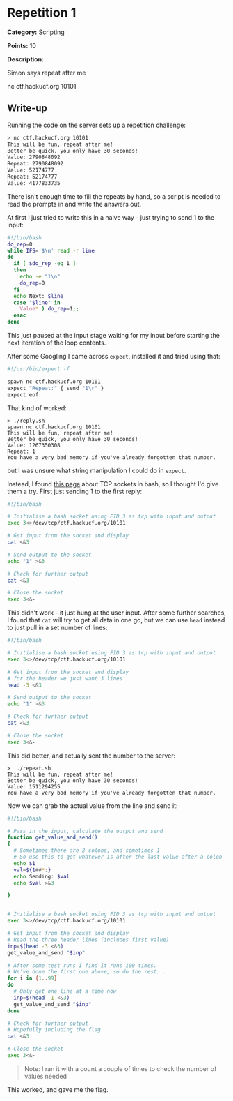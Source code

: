 # Repetition 1
**Category:** Scripting

**Points:** 10

**Description:**

Simon says repeat after me

nc ctf.hackucf.org 10101

## Write-up
Running the code on the server sets up a repetition challenge:
```bash
> nc ctf.hackucf.org 10101
This will be fun, repeat after me!
Better be quick, you only have 30 seconds!
Value: 2790848092
Repeat: 2790848092
Value: 52174777
Repeat: 52174777
Value: 4177833735
```
There isn't enough time to fill the repeats by hand, so a script is needed to read the prompts in and write the answers out.

At first I just tried to write this in a naive way - just trying to send 1 to the input:
```bash
#!/bin/bash
do_rep=0
while IFS='$\n' read -r line
do
  if [ $do_rep -eq 1 ]
  then
    echo -e "1\n"
    do_rep=0
  fi
  echo Next: $line
  case "$line" in
    Value* ) do_rep=1;;
  esac
done
```

This just paused at the input stage waiting for my input before starting the next iteration of the loop contents. 

After some Googling I came across `expect`, installed it and tried using that:
```bash
#!/usr/bin/expect -f

spawn nc ctf.hackucf.org 10101
expect "Repeat:" { send "1\r" }
expect eof
```

That kind of worked:
```
> ./reply.sh
spawn nc ctf.hackucf.org 10101
This will be fun, repeat after me!
Better be quick, you only have 30 seconds!
Value: 1267350308
Repeat: 1
You have a very bad memory if you've already forgotten that number.
```
but I was unsure what string manipulation I could do in `expect`.

Instead, I found [this page](https://n0where.net/bash-open-tcpudp-sockets) about TCP sockets in bash, so I thought I'd give them a try. First just sending 1 to the first reply:
```bash
#!/bin/bash

# Initialise a bash socket using FID 3 as tcp with input and output
exec 3<>/dev/tcp/ctf.hackucf.org/10101

# Get input from the socket and display
cat <&3

# Send output to the socket
echo "1" >&3

# Check for further output
cat <&3

# Close the socket
exec 3<&-
```

This didn't work - it just hung at the user input. After some further searches, I found that `cat` will try to get all data in one go, but we can use `head` instead to just pull in a set number of lines:
```bash
#!/bin/bash

# Initialise a bash socket using FID 3 as tcp with input and output
exec 3<>/dev/tcp/ctf.hackucf.org/10101

# Get input from the socket and display
# for the header we just want 3 lines
head -3 <&3

# Send output to the socket
echo "1" >&3

# Check for further output
cat <&3

# Close the socket
exec 3<&-
```

This did better, and actually sent the number to the server:
```
>  ./repeat.sh 
This will be fun, repeat after me!
Better be quick, you only have 30 seconds!
Value: 1511294255
You have a very bad memory if you've already forgotten that number.
```

Now we can grab the actual value from the line and send it:
```bash
#!/bin/bash

# Pass in the input, calculate the output and send
function get_value_and_send()
{
  # Sometimes there are 2 colons, and sometimes 1
  # So use this to get whatever is after the last value after a colon 
  echo $1
  val=${1##*:}
  echo Sending: $val
  echo $val >&3

}


# Initialise a bash socket using FID 3 as tcp with input and output
exec 3<>/dev/tcp/ctf.hackucf.org/10101

# Get input from the socket and display
# Read the three header lines (includes first value)
inp=$(head -3 <&3)
get_value_and_send "$inp"

# After some test runs I find it runs 100 times.
# We've done the first one above, so do the rest...
for i in {1..99}
do
  # Only get one line at a time now
  inp=$(head -1 <&3)
  get_value_and_send "$inp"
done

# Check for further output
# Hopefully including the flag
cat <&3

# Close the socket
exec 3<&-
```

> Note: I ran it with a count a couple of times to check the number of values needed

This worked, and gave me the flag.
